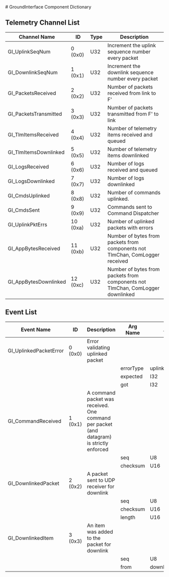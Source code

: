 <title>GroundInterface Component Dictionary</title>
# GroundInterface Component Dictionary


## Telemetry Channel List

|Channel Name|ID|Type|Description|
|---|---|---|---|
|GI_UplinkSeqNum|0 (0x0)|U32|Increment the uplink sequence number every packet|
|GI_DownlinkSeqNum|1 (0x1)|U32|Increment the downlink sequence number every packet|
|GI_PacketsReceived|2 (0x2)|U32|Number of packets received from link to F'|
|GI_PacketsTransmitted|3 (0x3)|U32|Number of packets transmitted from F' to link|
|GI_TlmItemsReceived|4 (0x4)|U32|Number of telemetry items received and queued|
|GI_TlmItemsDownlinked|5 (0x5)|U32|Number of telemetry items downlinked|
|GI_LogsReceived|6 (0x6)|U32|Number of logs received and queued|
|GI_LogsDownlinked|7 (0x7)|U32|Number of logs downlinked|
|GI_CmdsUplinked|8 (0x8)|U32|Number of commands uplinked.|
|GI_CmdsSent|9 (0x9)|U32|Commands sent to Command Dispatcher|
|GI_UplinkPktErrs|10 (0xa)|U32|Number of uplinked packets with errors|
|GI_AppBytesReceived|11 (0xb)|U32|Number of bytes from packets from components not TlmChan, ComLogger received|
|GI_AppBytesDownlinked|12 (0xc)|U32|Number of bytes from packets from components not TlmChan, ComLogger downlinked|

## Event List

|Event Name|ID|Description|Arg Name|Arg Type|Arg Size|Description
|---|---|---|---|---|---|---|
|GI_UplinkedPacketError|0 (0x0)|Error validating uplinked packet| | | | |
| | | |errorType|uplinkedPacketError|||
| | | |expected|I32|||
| | | |got|I32|||
|GI_CommandReceived|1 (0x1)|A command packet was received. One command per packet (and datagram) is strictly enforced| | | | |
| | | |seq|U8|||
| | | |checksum|U16|||
|GI_DownlinkedPacket|2 (0x2)|A packet sent to UDP receiver for downlink| | | | |
| | | |seq|U8|||
| | | |checksum|U16|||
| | | |length|U16|||
|GI_DownlinkedItem|3 (0x3)|An item was added to the packet for downlink| | | | |
| | | |seq|U8|||
| | | |from|downlinkPacketType|||
